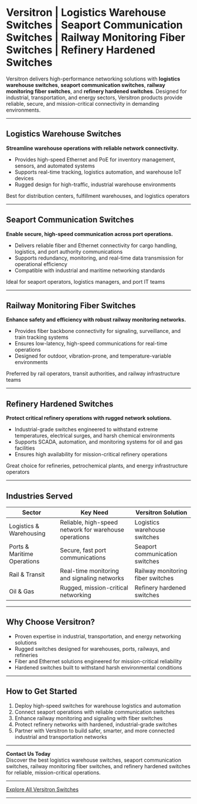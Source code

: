 # Versitron | Logistics Warehouse Switches | Seaport Communication Switches | Railway Monitoring Fiber Switches | Refinery Hardened Switches

Versitron delivers high-performance networking solutions with **logistics warehouse switches**, **seaport communication switches**, **railway monitoring fiber switches**, and **refinery hardened switches**. Designed for industrial, transportation, and energy sectors, Versitron products provide reliable, secure, and mission-critical connectivity in demanding environments.

---

## Logistics Warehouse Switches

**Streamline warehouse operations with reliable network connectivity.**

- Provides high-speed Ethernet and PoE for inventory management, sensors, and automated systems  
- Supports real-time tracking, logistics automation, and warehouse IoT devices  
- Rugged design for high-traffic, industrial warehouse environments

Best for distribution centers, fulfillment warehouses, and logistics operators

---

## Seaport Communication Switches

**Enable secure, high-speed communication across port operations.**

- Delivers reliable fiber and Ethernet connectivity for cargo handling, logistics, and port authority communications  
- Supports redundancy, monitoring, and real-time data transmission for operational efficiency  
- Compatible with industrial and maritime networking standards

Ideal for seaport operators, logistics managers, and port IT teams

---

## Railway Monitoring Fiber Switches

**Enhance safety and efficiency with robust railway monitoring networks.**

- Provides fiber backbone connectivity for signaling, surveillance, and train tracking systems  
- Ensures low-latency, high-speed communications for real-time operations  
- Designed for outdoor, vibration-prone, and temperature-variable environments

Preferred by rail operators, transit authorities, and railway infrastructure teams

---

## Refinery Hardened Switches

**Protect critical refinery operations with rugged network solutions.**

- Industrial-grade switches engineered to withstand extreme temperatures, electrical surges, and harsh chemical environments  
- Supports SCADA, automation, and monitoring systems for oil and gas facilities  
- Ensures high availability for mission-critical refinery operations

Great choice for refineries, petrochemical plants, and energy infrastructure operators

---

## Industries Served

| Sector                        | Key Need                                          | Versitron Solution                           |
|-------------------------------|---------------------------------------------------|----------------------------------------------|
| Logistics & Warehousing        | Reliable, high-speed network for warehouse operations | Logistics warehouse switches               |
| Ports & Maritime Operations    | Secure, fast port communications                 | Seaport communication switches               |
| Rail & Transit                 | Real-time monitoring and signaling networks     | Railway monitoring fiber switches           |
| Oil & Gas                      | Rugged, mission-critical networking             | Refinery hardened switches                   |

---

## Why Choose Versitron?

- Proven expertise in industrial, transportation, and energy networking solutions  
- Rugged switches designed for warehouses, ports, railways, and refineries  
- Fiber and Ethernet solutions engineered for mission-critical reliability  
- Hardened switches built to withstand harsh environmental conditions

---

## How to Get Started

1. Deploy high-speed switches for warehouse logistics and automation  
2. Connect seaport operations with reliable communication switches  
3. Enhance railway monitoring and signaling with fiber switches  
4. Protect refinery networks with hardened, industrial-grade switches  
5. Partner with Versitron to build safer, smarter, and more connected industrial and transportation networks

---

**Contact Us Today**  
Discover the best logistics warehouse switches, seaport communication switches, railway monitoring fiber switches, and refinery hardened switches for reliable, mission-critical operations.

---

[Explore All Versitron Switches](https://www.versitron.com/collections/fiber-optic-network-switches)

---
